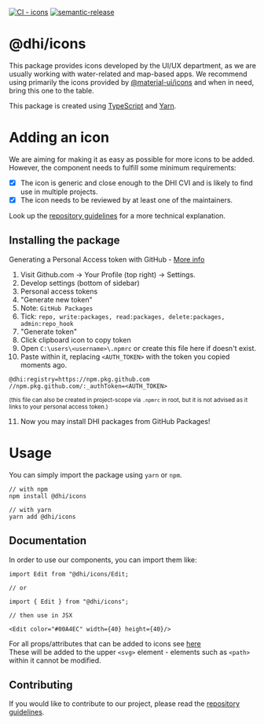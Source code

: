 <div align="left">

[![CI - icons](https://github.com/DHI/react-components/actions/workflows/main-icons.yml/badge.svg)](https://github.com/DHI/react-components/actions/workflows/main-icons.yml)
[![semantic-release](https://img.shields.io/badge/%20%20%F0%9F%93%A6%F0%9F%9A%80-semantic--release-e10079.svg)](https://github.com/semantic-release/semantic-release)
</div>
<h1 align="left">@dhi/icons</h1>

This package provides icons developed by the UI/UX department, as we are usually working with water-related and map-based apps. We recommend using primarily the icons provided by [@material-ui/icons](https://material-ui.com/components/material-icons/) and when in need, bring this one to the table.

This package is created using [TypeScript](https://www.typescriptlang.org/) and [Yarn](https://classic.yarnpkg.com/en/).

# Adding an icon

We are aiming for making it as easy as possible for more icons to be added. However, the component needs to fulfill some minimum requirements:

* [x] The icon is generic and close enough to the DHI CVI and is likely to find use in multiple projects.
* [x] The icon needs to be reviewed by at least one of the maintainers.

Look up the [repository guidelines](./docs/CONTRIBUTING.md) for a more technical explanation.

## Installing the package

Generating a Personal Access token with GitHub - [More info](https://help.github.com/en/github/authenticating-to-github/creating-a-personal-access-token-for-the-command-line)

1. Visit Github.com &rarr; Your Profile (top right) &rarr; Settings.
2. Develop settings (bottom of sidebar)
3. Personal access tokens
4. "Generate new token"
5. Note: `GitHub Packages`
6. Tick: `repo, write:packages, read:packages, delete:packages, admin:repo_hook`
7. "Generate token"
8. Click clipboard icon to copy token
9. Open `C:\users\<username>\.npmrc` or create this file here if doesn't exist.
10. Paste within it, replacing `<AUTH_TOKEN>` with the token you copied moments ago.

```
@dhi:registry=https://npm.pkg.github.com
//npm.pkg.github.com/:_authToken=<AUTH_TOKEN>
```

<sup>(this file can also be created in project-scope via `.npmrc` in root, but it is not advised as it links to your personal access token.)</sup>

11. Now you may install DHI packages from GitHub Packages!

# Usage

You can simply import the package using `yarn` or `npm`.

```
// with npm
npm install @dhi/icons

// with yarn
yarn add @dhi/icons
```

## Documentation

In order to use our components, you can import them like:

```
import Edit from "@dhi/icons/Edit;

// or

import { Edit } from "@dhi/icons";

// then use in JSX

<Edit color="#00A4EC" width={40} height={40}/>

```

For all props/attributes that can be added to icons see [here](https://developer.mozilla.org/en-US/docs/Web/SVG/Attribute)  
These will be added to the upper `<svg>` element - elements such as `<path>` within it cannot be modified.  

## Contributing

If you would like to contribute to our project, please read the [repository guidelines](./docs/CONTRIBUTING.md).
